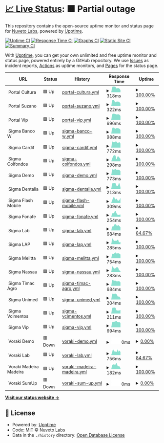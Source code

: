 # [📈 Live Status](https://status.nuvetoapps.com.br): <!--live status--> **🟧 Partial outage**

This repository contains the open-source uptime monitor and status page for [Nuveto Labs](https://status.nuvetoapps.com.br), powered by [Upptime](https://github.com/upptime/upptime).

[![Uptime CI](https://github.com/Nuveto-Labs/upptime/workflows/Uptime%20CI/badge.svg)](https://github.com/Nuveto-Labs/upptime/actions?query=workflow%3A%22Uptime+CI%22)
[![Response Time CI](https://github.com/Nuveto-Labs/upptime/workflows/Response%20Time%20CI/badge.svg)](https://github.com/Nuveto-Labs/upptime/actions?query=workflow%3A%22Response+Time+CI%22)
[![Graphs CI](https://github.com/Nuveto-Labs/upptime/workflows/Graphs%20CI/badge.svg)](https://github.com/Nuveto-Labs/upptime/actions?query=workflow%3A%22Graphs+CI%22)
[![Static Site CI](https://github.com/Nuveto-Labs/upptime/workflows/Static%20Site%20CI/badge.svg)](https://github.com/Nuveto-Labs/upptime/actions?query=workflow%3A%22Static+Site+CI%22)
[![Summary CI](https://github.com/Nuveto-Labs/upptime/workflows/Summary%20CI/badge.svg)](https://github.com/Nuveto-Labs/upptime/actions?query=workflow%3A%22Summary+CI%22)

With [Upptime](https://upptime.js.org), you can get your own unlimited and free uptime monitor and status page, powered entirely by a GitHub repository. We use [Issues](https://github.com/Nuveto-Labs/upptime/issues) as incident reports, [Actions](https://github.com/Nuveto-Labs/upptime/actions) as uptime monitors, and [Pages](https://status.nuvetoapps.com.br) for the status page.

<!--start: status pages-->
<!-- This summary is generated by Upptime (https://github.com/upptime/upptime) -->
<!-- Do not edit this manually, your changes will be overwritten -->
<!-- prettier-ignore -->
| URL | Status | History | Response Time | Uptime |
| --- | ------ | ------- | ------------- | ------ |
| <img alt="" src="https://icons.duckduckgo.com/ip3/null.ico" height="13"> Portal Cultura | 🟩 Up | [portal-cultura.yml](https://github.com/Nuveto-Labs/uptime/commits/HEAD/history/portal-cultura.yml) | <details><summary><img alt="Response time graph" src="./graphs/portal-cultura/response-time-week.png" height="20"> 318ms</summary><br><a href="https://status.nuvetoapps.com.br/history/portal-cultura"><img alt="Response time 243" src="https://img.shields.io/endpoint?url=https%3A%2F%2Fraw.githubusercontent.com%2FNuveto-Labs%2Fuptime%2FHEAD%2Fapi%2Fportal-cultura%2Fresponse-time.json"></a><br><a href="https://status.nuvetoapps.com.br/history/portal-cultura"><img alt="24-hour response time 157" src="https://img.shields.io/endpoint?url=https%3A%2F%2Fraw.githubusercontent.com%2FNuveto-Labs%2Fuptime%2FHEAD%2Fapi%2Fportal-cultura%2Fresponse-time-day.json"></a><br><a href="https://status.nuvetoapps.com.br/history/portal-cultura"><img alt="7-day response time 318" src="https://img.shields.io/endpoint?url=https%3A%2F%2Fraw.githubusercontent.com%2FNuveto-Labs%2Fuptime%2FHEAD%2Fapi%2Fportal-cultura%2Fresponse-time-week.json"></a><br><a href="https://status.nuvetoapps.com.br/history/portal-cultura"><img alt="30-day response time 273" src="https://img.shields.io/endpoint?url=https%3A%2F%2Fraw.githubusercontent.com%2FNuveto-Labs%2Fuptime%2FHEAD%2Fapi%2Fportal-cultura%2Fresponse-time-month.json"></a><br><a href="https://status.nuvetoapps.com.br/history/portal-cultura"><img alt="1-year response time 243" src="https://img.shields.io/endpoint?url=https%3A%2F%2Fraw.githubusercontent.com%2FNuveto-Labs%2Fuptime%2FHEAD%2Fapi%2Fportal-cultura%2Fresponse-time-year.json"></a></details> | <details><summary><a href="https://status.nuvetoapps.com.br/history/portal-cultura">100.00%</a></summary><a href="https://status.nuvetoapps.com.br/history/portal-cultura"><img alt="All-time uptime 100.00%" src="https://img.shields.io/endpoint?url=https%3A%2F%2Fraw.githubusercontent.com%2FNuveto-Labs%2Fuptime%2FHEAD%2Fapi%2Fportal-cultura%2Fuptime.json"></a><br><a href="https://status.nuvetoapps.com.br/history/portal-cultura"><img alt="24-hour uptime 100.00%" src="https://img.shields.io/endpoint?url=https%3A%2F%2Fraw.githubusercontent.com%2FNuveto-Labs%2Fuptime%2FHEAD%2Fapi%2Fportal-cultura%2Fuptime-day.json"></a><br><a href="https://status.nuvetoapps.com.br/history/portal-cultura"><img alt="7-day uptime 100.00%" src="https://img.shields.io/endpoint?url=https%3A%2F%2Fraw.githubusercontent.com%2FNuveto-Labs%2Fuptime%2FHEAD%2Fapi%2Fportal-cultura%2Fuptime-week.json"></a><br><a href="https://status.nuvetoapps.com.br/history/portal-cultura"><img alt="30-day uptime 100.00%" src="https://img.shields.io/endpoint?url=https%3A%2F%2Fraw.githubusercontent.com%2FNuveto-Labs%2Fuptime%2FHEAD%2Fapi%2Fportal-cultura%2Fuptime-month.json"></a><br><a href="https://status.nuvetoapps.com.br/history/portal-cultura"><img alt="1-year uptime 100.00%" src="https://img.shields.io/endpoint?url=https%3A%2F%2Fraw.githubusercontent.com%2FNuveto-Labs%2Fuptime%2FHEAD%2Fapi%2Fportal-cultura%2Fuptime-year.json"></a></details>
| <img alt="" src="https://icons.duckduckgo.com/ip3/null.ico" height="13"> Portal Suzano | 🟩 Up | [portal-suzano.yml](https://github.com/Nuveto-Labs/uptime/commits/HEAD/history/portal-suzano.yml) | <details><summary><img alt="Response time graph" src="./graphs/portal-suzano/response-time-week.png" height="20"> 322ms</summary><br><a href="https://status.nuvetoapps.com.br/history/portal-suzano"><img alt="Response time 263" src="https://img.shields.io/endpoint?url=https%3A%2F%2Fraw.githubusercontent.com%2FNuveto-Labs%2Fuptime%2FHEAD%2Fapi%2Fportal-suzano%2Fresponse-time.json"></a><br><a href="https://status.nuvetoapps.com.br/history/portal-suzano"><img alt="24-hour response time 174" src="https://img.shields.io/endpoint?url=https%3A%2F%2Fraw.githubusercontent.com%2FNuveto-Labs%2Fuptime%2FHEAD%2Fapi%2Fportal-suzano%2Fresponse-time-day.json"></a><br><a href="https://status.nuvetoapps.com.br/history/portal-suzano"><img alt="7-day response time 322" src="https://img.shields.io/endpoint?url=https%3A%2F%2Fraw.githubusercontent.com%2FNuveto-Labs%2Fuptime%2FHEAD%2Fapi%2Fportal-suzano%2Fresponse-time-week.json"></a><br><a href="https://status.nuvetoapps.com.br/history/portal-suzano"><img alt="30-day response time 277" src="https://img.shields.io/endpoint?url=https%3A%2F%2Fraw.githubusercontent.com%2FNuveto-Labs%2Fuptime%2FHEAD%2Fapi%2Fportal-suzano%2Fresponse-time-month.json"></a><br><a href="https://status.nuvetoapps.com.br/history/portal-suzano"><img alt="1-year response time 263" src="https://img.shields.io/endpoint?url=https%3A%2F%2Fraw.githubusercontent.com%2FNuveto-Labs%2Fuptime%2FHEAD%2Fapi%2Fportal-suzano%2Fresponse-time-year.json"></a></details> | <details><summary><a href="https://status.nuvetoapps.com.br/history/portal-suzano">100.00%</a></summary><a href="https://status.nuvetoapps.com.br/history/portal-suzano"><img alt="All-time uptime 100.00%" src="https://img.shields.io/endpoint?url=https%3A%2F%2Fraw.githubusercontent.com%2FNuveto-Labs%2Fuptime%2FHEAD%2Fapi%2Fportal-suzano%2Fuptime.json"></a><br><a href="https://status.nuvetoapps.com.br/history/portal-suzano"><img alt="24-hour uptime 100.00%" src="https://img.shields.io/endpoint?url=https%3A%2F%2Fraw.githubusercontent.com%2FNuveto-Labs%2Fuptime%2FHEAD%2Fapi%2Fportal-suzano%2Fuptime-day.json"></a><br><a href="https://status.nuvetoapps.com.br/history/portal-suzano"><img alt="7-day uptime 100.00%" src="https://img.shields.io/endpoint?url=https%3A%2F%2Fraw.githubusercontent.com%2FNuveto-Labs%2Fuptime%2FHEAD%2Fapi%2Fportal-suzano%2Fuptime-week.json"></a><br><a href="https://status.nuvetoapps.com.br/history/portal-suzano"><img alt="30-day uptime 100.00%" src="https://img.shields.io/endpoint?url=https%3A%2F%2Fraw.githubusercontent.com%2FNuveto-Labs%2Fuptime%2FHEAD%2Fapi%2Fportal-suzano%2Fuptime-month.json"></a><br><a href="https://status.nuvetoapps.com.br/history/portal-suzano"><img alt="1-year uptime 100.00%" src="https://img.shields.io/endpoint?url=https%3A%2F%2Fraw.githubusercontent.com%2FNuveto-Labs%2Fuptime%2FHEAD%2Fapi%2Fportal-suzano%2Fuptime-year.json"></a></details>
| <img alt="" src="https://icons.duckduckgo.com/ip3/null.ico" height="13"> Portal Vip | 🟩 Up | [portal-vip.yml](https://github.com/Nuveto-Labs/uptime/commits/HEAD/history/portal-vip.yml) | <details><summary><img alt="Response time graph" src="./graphs/portal-vip/response-time-week.png" height="20"> 696ms</summary><br><a href="https://status.nuvetoapps.com.br/history/portal-vip"><img alt="Response time 605" src="https://img.shields.io/endpoint?url=https%3A%2F%2Fraw.githubusercontent.com%2FNuveto-Labs%2Fuptime%2FHEAD%2Fapi%2Fportal-vip%2Fresponse-time.json"></a><br><a href="https://status.nuvetoapps.com.br/history/portal-vip"><img alt="24-hour response time 496" src="https://img.shields.io/endpoint?url=https%3A%2F%2Fraw.githubusercontent.com%2FNuveto-Labs%2Fuptime%2FHEAD%2Fapi%2Fportal-vip%2Fresponse-time-day.json"></a><br><a href="https://status.nuvetoapps.com.br/history/portal-vip"><img alt="7-day response time 696" src="https://img.shields.io/endpoint?url=https%3A%2F%2Fraw.githubusercontent.com%2FNuveto-Labs%2Fuptime%2FHEAD%2Fapi%2Fportal-vip%2Fresponse-time-week.json"></a><br><a href="https://status.nuvetoapps.com.br/history/portal-vip"><img alt="30-day response time 645" src="https://img.shields.io/endpoint?url=https%3A%2F%2Fraw.githubusercontent.com%2FNuveto-Labs%2Fuptime%2FHEAD%2Fapi%2Fportal-vip%2Fresponse-time-month.json"></a><br><a href="https://status.nuvetoapps.com.br/history/portal-vip"><img alt="1-year response time 605" src="https://img.shields.io/endpoint?url=https%3A%2F%2Fraw.githubusercontent.com%2FNuveto-Labs%2Fuptime%2FHEAD%2Fapi%2Fportal-vip%2Fresponse-time-year.json"></a></details> | <details><summary><a href="https://status.nuvetoapps.com.br/history/portal-vip">100.00%</a></summary><a href="https://status.nuvetoapps.com.br/history/portal-vip"><img alt="All-time uptime 100.00%" src="https://img.shields.io/endpoint?url=https%3A%2F%2Fraw.githubusercontent.com%2FNuveto-Labs%2Fuptime%2FHEAD%2Fapi%2Fportal-vip%2Fuptime.json"></a><br><a href="https://status.nuvetoapps.com.br/history/portal-vip"><img alt="24-hour uptime 100.00%" src="https://img.shields.io/endpoint?url=https%3A%2F%2Fraw.githubusercontent.com%2FNuveto-Labs%2Fuptime%2FHEAD%2Fapi%2Fportal-vip%2Fuptime-day.json"></a><br><a href="https://status.nuvetoapps.com.br/history/portal-vip"><img alt="7-day uptime 100.00%" src="https://img.shields.io/endpoint?url=https%3A%2F%2Fraw.githubusercontent.com%2FNuveto-Labs%2Fuptime%2FHEAD%2Fapi%2Fportal-vip%2Fuptime-week.json"></a><br><a href="https://status.nuvetoapps.com.br/history/portal-vip"><img alt="30-day uptime 100.00%" src="https://img.shields.io/endpoint?url=https%3A%2F%2Fraw.githubusercontent.com%2FNuveto-Labs%2Fuptime%2FHEAD%2Fapi%2Fportal-vip%2Fuptime-month.json"></a><br><a href="https://status.nuvetoapps.com.br/history/portal-vip"><img alt="1-year uptime 100.00%" src="https://img.shields.io/endpoint?url=https%3A%2F%2Fraw.githubusercontent.com%2FNuveto-Labs%2Fuptime%2FHEAD%2Fapi%2Fportal-vip%2Fuptime-year.json"></a></details>
| <img alt="" src="https://icons.duckduckgo.com/ip3/null.ico" height="13"> Sigma Banco W | 🟩 Up | [sigma-banco-w.yml](https://github.com/Nuveto-Labs/uptime/commits/HEAD/history/sigma-banco-w.yml) | <details><summary><img alt="Response time graph" src="./graphs/sigma-banco-w/response-time-week.png" height="20"> 988ms</summary><br><a href="https://status.nuvetoapps.com.br/history/sigma-banco-w"><img alt="Response time 827" src="https://img.shields.io/endpoint?url=https%3A%2F%2Fraw.githubusercontent.com%2FNuveto-Labs%2Fuptime%2FHEAD%2Fapi%2Fsigma-banco-w%2Fresponse-time.json"></a><br><a href="https://status.nuvetoapps.com.br/history/sigma-banco-w"><img alt="24-hour response time 709" src="https://img.shields.io/endpoint?url=https%3A%2F%2Fraw.githubusercontent.com%2FNuveto-Labs%2Fuptime%2FHEAD%2Fapi%2Fsigma-banco-w%2Fresponse-time-day.json"></a><br><a href="https://status.nuvetoapps.com.br/history/sigma-banco-w"><img alt="7-day response time 988" src="https://img.shields.io/endpoint?url=https%3A%2F%2Fraw.githubusercontent.com%2FNuveto-Labs%2Fuptime%2FHEAD%2Fapi%2Fsigma-banco-w%2Fresponse-time-week.json"></a><br><a href="https://status.nuvetoapps.com.br/history/sigma-banco-w"><img alt="30-day response time 891" src="https://img.shields.io/endpoint?url=https%3A%2F%2Fraw.githubusercontent.com%2FNuveto-Labs%2Fuptime%2FHEAD%2Fapi%2Fsigma-banco-w%2Fresponse-time-month.json"></a><br><a href="https://status.nuvetoapps.com.br/history/sigma-banco-w"><img alt="1-year response time 827" src="https://img.shields.io/endpoint?url=https%3A%2F%2Fraw.githubusercontent.com%2FNuveto-Labs%2Fuptime%2FHEAD%2Fapi%2Fsigma-banco-w%2Fresponse-time-year.json"></a></details> | <details><summary><a href="https://status.nuvetoapps.com.br/history/sigma-banco-w">100.00%</a></summary><a href="https://status.nuvetoapps.com.br/history/sigma-banco-w"><img alt="All-time uptime 100.00%" src="https://img.shields.io/endpoint?url=https%3A%2F%2Fraw.githubusercontent.com%2FNuveto-Labs%2Fuptime%2FHEAD%2Fapi%2Fsigma-banco-w%2Fuptime.json"></a><br><a href="https://status.nuvetoapps.com.br/history/sigma-banco-w"><img alt="24-hour uptime 100.00%" src="https://img.shields.io/endpoint?url=https%3A%2F%2Fraw.githubusercontent.com%2FNuveto-Labs%2Fuptime%2FHEAD%2Fapi%2Fsigma-banco-w%2Fuptime-day.json"></a><br><a href="https://status.nuvetoapps.com.br/history/sigma-banco-w"><img alt="7-day uptime 100.00%" src="https://img.shields.io/endpoint?url=https%3A%2F%2Fraw.githubusercontent.com%2FNuveto-Labs%2Fuptime%2FHEAD%2Fapi%2Fsigma-banco-w%2Fuptime-week.json"></a><br><a href="https://status.nuvetoapps.com.br/history/sigma-banco-w"><img alt="30-day uptime 100.00%" src="https://img.shields.io/endpoint?url=https%3A%2F%2Fraw.githubusercontent.com%2FNuveto-Labs%2Fuptime%2FHEAD%2Fapi%2Fsigma-banco-w%2Fuptime-month.json"></a><br><a href="https://status.nuvetoapps.com.br/history/sigma-banco-w"><img alt="1-year uptime 100.00%" src="https://img.shields.io/endpoint?url=https%3A%2F%2Fraw.githubusercontent.com%2FNuveto-Labs%2Fuptime%2FHEAD%2Fapi%2Fsigma-banco-w%2Fuptime-year.json"></a></details>
| <img alt="" src="https://icons.duckduckgo.com/ip3/null.ico" height="13"> Sigma Cardif | 🟩 Up | [sigma-cardif.yml](https://github.com/Nuveto-Labs/uptime/commits/HEAD/history/sigma-cardif.yml) | <details><summary><img alt="Response time graph" src="./graphs/sigma-cardif/response-time-week.png" height="20"> 772ms</summary><br><a href="https://status.nuvetoapps.com.br/history/sigma-cardif"><img alt="Response time 678" src="https://img.shields.io/endpoint?url=https%3A%2F%2Fraw.githubusercontent.com%2FNuveto-Labs%2Fuptime%2FHEAD%2Fapi%2Fsigma-cardif%2Fresponse-time.json"></a><br><a href="https://status.nuvetoapps.com.br/history/sigma-cardif"><img alt="24-hour response time 581" src="https://img.shields.io/endpoint?url=https%3A%2F%2Fraw.githubusercontent.com%2FNuveto-Labs%2Fuptime%2FHEAD%2Fapi%2Fsigma-cardif%2Fresponse-time-day.json"></a><br><a href="https://status.nuvetoapps.com.br/history/sigma-cardif"><img alt="7-day response time 772" src="https://img.shields.io/endpoint?url=https%3A%2F%2Fraw.githubusercontent.com%2FNuveto-Labs%2Fuptime%2FHEAD%2Fapi%2Fsigma-cardif%2Fresponse-time-week.json"></a><br><a href="https://status.nuvetoapps.com.br/history/sigma-cardif"><img alt="30-day response time 717" src="https://img.shields.io/endpoint?url=https%3A%2F%2Fraw.githubusercontent.com%2FNuveto-Labs%2Fuptime%2FHEAD%2Fapi%2Fsigma-cardif%2Fresponse-time-month.json"></a><br><a href="https://status.nuvetoapps.com.br/history/sigma-cardif"><img alt="1-year response time 678" src="https://img.shields.io/endpoint?url=https%3A%2F%2Fraw.githubusercontent.com%2FNuveto-Labs%2Fuptime%2FHEAD%2Fapi%2Fsigma-cardif%2Fresponse-time-year.json"></a></details> | <details><summary><a href="https://status.nuvetoapps.com.br/history/sigma-cardif">100.00%</a></summary><a href="https://status.nuvetoapps.com.br/history/sigma-cardif"><img alt="All-time uptime 100.00%" src="https://img.shields.io/endpoint?url=https%3A%2F%2Fraw.githubusercontent.com%2FNuveto-Labs%2Fuptime%2FHEAD%2Fapi%2Fsigma-cardif%2Fuptime.json"></a><br><a href="https://status.nuvetoapps.com.br/history/sigma-cardif"><img alt="24-hour uptime 100.00%" src="https://img.shields.io/endpoint?url=https%3A%2F%2Fraw.githubusercontent.com%2FNuveto-Labs%2Fuptime%2FHEAD%2Fapi%2Fsigma-cardif%2Fuptime-day.json"></a><br><a href="https://status.nuvetoapps.com.br/history/sigma-cardif"><img alt="7-day uptime 100.00%" src="https://img.shields.io/endpoint?url=https%3A%2F%2Fraw.githubusercontent.com%2FNuveto-Labs%2Fuptime%2FHEAD%2Fapi%2Fsigma-cardif%2Fuptime-week.json"></a><br><a href="https://status.nuvetoapps.com.br/history/sigma-cardif"><img alt="30-day uptime 100.00%" src="https://img.shields.io/endpoint?url=https%3A%2F%2Fraw.githubusercontent.com%2FNuveto-Labs%2Fuptime%2FHEAD%2Fapi%2Fsigma-cardif%2Fuptime-month.json"></a><br><a href="https://status.nuvetoapps.com.br/history/sigma-cardif"><img alt="1-year uptime 100.00%" src="https://img.shields.io/endpoint?url=https%3A%2F%2Fraw.githubusercontent.com%2FNuveto-Labs%2Fuptime%2FHEAD%2Fapi%2Fsigma-cardif%2Fuptime-year.json"></a></details>
| <img alt="" src="https://icons.duckduckgo.com/ip3/null.ico" height="13"> Sigma Colfondos | 🟩 Up | [sigma-colfondos.yml](https://github.com/Nuveto-Labs/uptime/commits/HEAD/history/sigma-colfondos.yml) | <details><summary><img alt="Response time graph" src="./graphs/sigma-colfondos/response-time-week.png" height="20"> 298ms</summary><br><a href="https://status.nuvetoapps.com.br/history/sigma-colfondos"><img alt="Response time 234" src="https://img.shields.io/endpoint?url=https%3A%2F%2Fraw.githubusercontent.com%2FNuveto-Labs%2Fuptime%2FHEAD%2Fapi%2Fsigma-colfondos%2Fresponse-time.json"></a><br><a href="https://status.nuvetoapps.com.br/history/sigma-colfondos"><img alt="24-hour response time 166" src="https://img.shields.io/endpoint?url=https%3A%2F%2Fraw.githubusercontent.com%2FNuveto-Labs%2Fuptime%2FHEAD%2Fapi%2Fsigma-colfondos%2Fresponse-time-day.json"></a><br><a href="https://status.nuvetoapps.com.br/history/sigma-colfondos"><img alt="7-day response time 298" src="https://img.shields.io/endpoint?url=https%3A%2F%2Fraw.githubusercontent.com%2FNuveto-Labs%2Fuptime%2FHEAD%2Fapi%2Fsigma-colfondos%2Fresponse-time-week.json"></a><br><a href="https://status.nuvetoapps.com.br/history/sigma-colfondos"><img alt="30-day response time 245" src="https://img.shields.io/endpoint?url=https%3A%2F%2Fraw.githubusercontent.com%2FNuveto-Labs%2Fuptime%2FHEAD%2Fapi%2Fsigma-colfondos%2Fresponse-time-month.json"></a><br><a href="https://status.nuvetoapps.com.br/history/sigma-colfondos"><img alt="1-year response time 234" src="https://img.shields.io/endpoint?url=https%3A%2F%2Fraw.githubusercontent.com%2FNuveto-Labs%2Fuptime%2FHEAD%2Fapi%2Fsigma-colfondos%2Fresponse-time-year.json"></a></details> | <details><summary><a href="https://status.nuvetoapps.com.br/history/sigma-colfondos">100.00%</a></summary><a href="https://status.nuvetoapps.com.br/history/sigma-colfondos"><img alt="All-time uptime 100.00%" src="https://img.shields.io/endpoint?url=https%3A%2F%2Fraw.githubusercontent.com%2FNuveto-Labs%2Fuptime%2FHEAD%2Fapi%2Fsigma-colfondos%2Fuptime.json"></a><br><a href="https://status.nuvetoapps.com.br/history/sigma-colfondos"><img alt="24-hour uptime 100.00%" src="https://img.shields.io/endpoint?url=https%3A%2F%2Fraw.githubusercontent.com%2FNuveto-Labs%2Fuptime%2FHEAD%2Fapi%2Fsigma-colfondos%2Fuptime-day.json"></a><br><a href="https://status.nuvetoapps.com.br/history/sigma-colfondos"><img alt="7-day uptime 100.00%" src="https://img.shields.io/endpoint?url=https%3A%2F%2Fraw.githubusercontent.com%2FNuveto-Labs%2Fuptime%2FHEAD%2Fapi%2Fsigma-colfondos%2Fuptime-week.json"></a><br><a href="https://status.nuvetoapps.com.br/history/sigma-colfondos"><img alt="30-day uptime 100.00%" src="https://img.shields.io/endpoint?url=https%3A%2F%2Fraw.githubusercontent.com%2FNuveto-Labs%2Fuptime%2FHEAD%2Fapi%2Fsigma-colfondos%2Fuptime-month.json"></a><br><a href="https://status.nuvetoapps.com.br/history/sigma-colfondos"><img alt="1-year uptime 100.00%" src="https://img.shields.io/endpoint?url=https%3A%2F%2Fraw.githubusercontent.com%2FNuveto-Labs%2Fuptime%2FHEAD%2Fapi%2Fsigma-colfondos%2Fuptime-year.json"></a></details>
| <img alt="" src="https://icons.duckduckgo.com/ip3/null.ico" height="13"> Sigma Demo | 🟩 Up | [sigma-demo.yml](https://github.com/Nuveto-Labs/uptime/commits/HEAD/history/sigma-demo.yml) | <details><summary><img alt="Response time graph" src="./graphs/sigma-demo/response-time-week.png" height="20"> 773ms</summary><br><a href="https://status.nuvetoapps.com.br/history/sigma-demo"><img alt="Response time 672" src="https://img.shields.io/endpoint?url=https%3A%2F%2Fraw.githubusercontent.com%2FNuveto-Labs%2Fuptime%2FHEAD%2Fapi%2Fsigma-demo%2Fresponse-time.json"></a><br><a href="https://status.nuvetoapps.com.br/history/sigma-demo"><img alt="24-hour response time 574" src="https://img.shields.io/endpoint?url=https%3A%2F%2Fraw.githubusercontent.com%2FNuveto-Labs%2Fuptime%2FHEAD%2Fapi%2Fsigma-demo%2Fresponse-time-day.json"></a><br><a href="https://status.nuvetoapps.com.br/history/sigma-demo"><img alt="7-day response time 773" src="https://img.shields.io/endpoint?url=https%3A%2F%2Fraw.githubusercontent.com%2FNuveto-Labs%2Fuptime%2FHEAD%2Fapi%2Fsigma-demo%2Fresponse-time-week.json"></a><br><a href="https://status.nuvetoapps.com.br/history/sigma-demo"><img alt="30-day response time 696" src="https://img.shields.io/endpoint?url=https%3A%2F%2Fraw.githubusercontent.com%2FNuveto-Labs%2Fuptime%2FHEAD%2Fapi%2Fsigma-demo%2Fresponse-time-month.json"></a><br><a href="https://status.nuvetoapps.com.br/history/sigma-demo"><img alt="1-year response time 672" src="https://img.shields.io/endpoint?url=https%3A%2F%2Fraw.githubusercontent.com%2FNuveto-Labs%2Fuptime%2FHEAD%2Fapi%2Fsigma-demo%2Fresponse-time-year.json"></a></details> | <details><summary><a href="https://status.nuvetoapps.com.br/history/sigma-demo">100.00%</a></summary><a href="https://status.nuvetoapps.com.br/history/sigma-demo"><img alt="All-time uptime 99.98%" src="https://img.shields.io/endpoint?url=https%3A%2F%2Fraw.githubusercontent.com%2FNuveto-Labs%2Fuptime%2FHEAD%2Fapi%2Fsigma-demo%2Fuptime.json"></a><br><a href="https://status.nuvetoapps.com.br/history/sigma-demo"><img alt="24-hour uptime 100.00%" src="https://img.shields.io/endpoint?url=https%3A%2F%2Fraw.githubusercontent.com%2FNuveto-Labs%2Fuptime%2FHEAD%2Fapi%2Fsigma-demo%2Fuptime-day.json"></a><br><a href="https://status.nuvetoapps.com.br/history/sigma-demo"><img alt="7-day uptime 100.00%" src="https://img.shields.io/endpoint?url=https%3A%2F%2Fraw.githubusercontent.com%2FNuveto-Labs%2Fuptime%2FHEAD%2Fapi%2Fsigma-demo%2Fuptime-week.json"></a><br><a href="https://status.nuvetoapps.com.br/history/sigma-demo"><img alt="30-day uptime 100.00%" src="https://img.shields.io/endpoint?url=https%3A%2F%2Fraw.githubusercontent.com%2FNuveto-Labs%2Fuptime%2FHEAD%2Fapi%2Fsigma-demo%2Fuptime-month.json"></a><br><a href="https://status.nuvetoapps.com.br/history/sigma-demo"><img alt="1-year uptime 99.98%" src="https://img.shields.io/endpoint?url=https%3A%2F%2Fraw.githubusercontent.com%2FNuveto-Labs%2Fuptime%2FHEAD%2Fapi%2Fsigma-demo%2Fuptime-year.json"></a></details>
| <img alt="" src="https://icons.duckduckgo.com/ip3/null.ico" height="13"> Sigma Dentalia | 🟩 Up | [sigma-dentalia.yml](https://github.com/Nuveto-Labs/uptime/commits/HEAD/history/sigma-dentalia.yml) | <details><summary><img alt="Response time graph" src="./graphs/sigma-dentalia/response-time-week.png" height="20"> 213ms</summary><br><a href="https://status.nuvetoapps.com.br/history/sigma-dentalia"><img alt="Response time 215" src="https://img.shields.io/endpoint?url=https%3A%2F%2Fraw.githubusercontent.com%2FNuveto-Labs%2Fuptime%2FHEAD%2Fapi%2Fsigma-dentalia%2Fresponse-time.json"></a><br><a href="https://status.nuvetoapps.com.br/history/sigma-dentalia"><img alt="24-hour response time 73" src="https://img.shields.io/endpoint?url=https%3A%2F%2Fraw.githubusercontent.com%2FNuveto-Labs%2Fuptime%2FHEAD%2Fapi%2Fsigma-dentalia%2Fresponse-time-day.json"></a><br><a href="https://status.nuvetoapps.com.br/history/sigma-dentalia"><img alt="7-day response time 213" src="https://img.shields.io/endpoint?url=https%3A%2F%2Fraw.githubusercontent.com%2FNuveto-Labs%2Fuptime%2FHEAD%2Fapi%2Fsigma-dentalia%2Fresponse-time-week.json"></a><br><a href="https://status.nuvetoapps.com.br/history/sigma-dentalia"><img alt="30-day response time 231" src="https://img.shields.io/endpoint?url=https%3A%2F%2Fraw.githubusercontent.com%2FNuveto-Labs%2Fuptime%2FHEAD%2Fapi%2Fsigma-dentalia%2Fresponse-time-month.json"></a><br><a href="https://status.nuvetoapps.com.br/history/sigma-dentalia"><img alt="1-year response time 215" src="https://img.shields.io/endpoint?url=https%3A%2F%2Fraw.githubusercontent.com%2FNuveto-Labs%2Fuptime%2FHEAD%2Fapi%2Fsigma-dentalia%2Fresponse-time-year.json"></a></details> | <details><summary><a href="https://status.nuvetoapps.com.br/history/sigma-dentalia">100.00%</a></summary><a href="https://status.nuvetoapps.com.br/history/sigma-dentalia"><img alt="All-time uptime 100.00%" src="https://img.shields.io/endpoint?url=https%3A%2F%2Fraw.githubusercontent.com%2FNuveto-Labs%2Fuptime%2FHEAD%2Fapi%2Fsigma-dentalia%2Fuptime.json"></a><br><a href="https://status.nuvetoapps.com.br/history/sigma-dentalia"><img alt="24-hour uptime 100.00%" src="https://img.shields.io/endpoint?url=https%3A%2F%2Fraw.githubusercontent.com%2FNuveto-Labs%2Fuptime%2FHEAD%2Fapi%2Fsigma-dentalia%2Fuptime-day.json"></a><br><a href="https://status.nuvetoapps.com.br/history/sigma-dentalia"><img alt="7-day uptime 100.00%" src="https://img.shields.io/endpoint?url=https%3A%2F%2Fraw.githubusercontent.com%2FNuveto-Labs%2Fuptime%2FHEAD%2Fapi%2Fsigma-dentalia%2Fuptime-week.json"></a><br><a href="https://status.nuvetoapps.com.br/history/sigma-dentalia"><img alt="30-day uptime 100.00%" src="https://img.shields.io/endpoint?url=https%3A%2F%2Fraw.githubusercontent.com%2FNuveto-Labs%2Fuptime%2FHEAD%2Fapi%2Fsigma-dentalia%2Fuptime-month.json"></a><br><a href="https://status.nuvetoapps.com.br/history/sigma-dentalia"><img alt="1-year uptime 100.00%" src="https://img.shields.io/endpoint?url=https%3A%2F%2Fraw.githubusercontent.com%2FNuveto-Labs%2Fuptime%2FHEAD%2Fapi%2Fsigma-dentalia%2Fuptime-year.json"></a></details>
| <img alt="" src="https://icons.duckduckgo.com/ip3/null.ico" height="13"> Sigma Flash Mobile | 🟩 Up | [sigma-flash-mobile.yml](https://github.com/Nuveto-Labs/uptime/commits/HEAD/history/sigma-flash-mobile.yml) | <details><summary><img alt="Response time graph" src="./graphs/sigma-flash-mobile/response-time-week.png" height="20"> 309ms</summary><br><a href="https://status.nuvetoapps.com.br/history/sigma-flash-mobile"><img alt="Response time 214" src="https://img.shields.io/endpoint?url=https%3A%2F%2Fraw.githubusercontent.com%2FNuveto-Labs%2Fuptime%2FHEAD%2Fapi%2Fsigma-flash-mobile%2Fresponse-time.json"></a><br><a href="https://status.nuvetoapps.com.br/history/sigma-flash-mobile"><img alt="24-hour response time 397" src="https://img.shields.io/endpoint?url=https%3A%2F%2Fraw.githubusercontent.com%2FNuveto-Labs%2Fuptime%2FHEAD%2Fapi%2Fsigma-flash-mobile%2Fresponse-time-day.json"></a><br><a href="https://status.nuvetoapps.com.br/history/sigma-flash-mobile"><img alt="7-day response time 309" src="https://img.shields.io/endpoint?url=https%3A%2F%2Fraw.githubusercontent.com%2FNuveto-Labs%2Fuptime%2FHEAD%2Fapi%2Fsigma-flash-mobile%2Fresponse-time-week.json"></a><br><a href="https://status.nuvetoapps.com.br/history/sigma-flash-mobile"><img alt="30-day response time 261" src="https://img.shields.io/endpoint?url=https%3A%2F%2Fraw.githubusercontent.com%2FNuveto-Labs%2Fuptime%2FHEAD%2Fapi%2Fsigma-flash-mobile%2Fresponse-time-month.json"></a><br><a href="https://status.nuvetoapps.com.br/history/sigma-flash-mobile"><img alt="1-year response time 214" src="https://img.shields.io/endpoint?url=https%3A%2F%2Fraw.githubusercontent.com%2FNuveto-Labs%2Fuptime%2FHEAD%2Fapi%2Fsigma-flash-mobile%2Fresponse-time-year.json"></a></details> | <details><summary><a href="https://status.nuvetoapps.com.br/history/sigma-flash-mobile">100.00%</a></summary><a href="https://status.nuvetoapps.com.br/history/sigma-flash-mobile"><img alt="All-time uptime 100.00%" src="https://img.shields.io/endpoint?url=https%3A%2F%2Fraw.githubusercontent.com%2FNuveto-Labs%2Fuptime%2FHEAD%2Fapi%2Fsigma-flash-mobile%2Fuptime.json"></a><br><a href="https://status.nuvetoapps.com.br/history/sigma-flash-mobile"><img alt="24-hour uptime 100.00%" src="https://img.shields.io/endpoint?url=https%3A%2F%2Fraw.githubusercontent.com%2FNuveto-Labs%2Fuptime%2FHEAD%2Fapi%2Fsigma-flash-mobile%2Fuptime-day.json"></a><br><a href="https://status.nuvetoapps.com.br/history/sigma-flash-mobile"><img alt="7-day uptime 100.00%" src="https://img.shields.io/endpoint?url=https%3A%2F%2Fraw.githubusercontent.com%2FNuveto-Labs%2Fuptime%2FHEAD%2Fapi%2Fsigma-flash-mobile%2Fuptime-week.json"></a><br><a href="https://status.nuvetoapps.com.br/history/sigma-flash-mobile"><img alt="30-day uptime 100.00%" src="https://img.shields.io/endpoint?url=https%3A%2F%2Fraw.githubusercontent.com%2FNuveto-Labs%2Fuptime%2FHEAD%2Fapi%2Fsigma-flash-mobile%2Fuptime-month.json"></a><br><a href="https://status.nuvetoapps.com.br/history/sigma-flash-mobile"><img alt="1-year uptime 100.00%" src="https://img.shields.io/endpoint?url=https%3A%2F%2Fraw.githubusercontent.com%2FNuveto-Labs%2Fuptime%2FHEAD%2Fapi%2Fsigma-flash-mobile%2Fuptime-year.json"></a></details>
| <img alt="" src="https://icons.duckduckgo.com/ip3/null.ico" height="13"> Sigma Fonafe | 🟩 Up | [sigma-fonafe.yml](https://github.com/Nuveto-Labs/uptime/commits/HEAD/history/sigma-fonafe.yml) | <details><summary><img alt="Response time graph" src="./graphs/sigma-fonafe/response-time-week.png" height="20"> 254ms</summary><br><a href="https://status.nuvetoapps.com.br/history/sigma-fonafe"><img alt="Response time 195" src="https://img.shields.io/endpoint?url=https%3A%2F%2Fraw.githubusercontent.com%2FNuveto-Labs%2Fuptime%2FHEAD%2Fapi%2Fsigma-fonafe%2Fresponse-time.json"></a><br><a href="https://status.nuvetoapps.com.br/history/sigma-fonafe"><img alt="24-hour response time 177" src="https://img.shields.io/endpoint?url=https%3A%2F%2Fraw.githubusercontent.com%2FNuveto-Labs%2Fuptime%2FHEAD%2Fapi%2Fsigma-fonafe%2Fresponse-time-day.json"></a><br><a href="https://status.nuvetoapps.com.br/history/sigma-fonafe"><img alt="7-day response time 254" src="https://img.shields.io/endpoint?url=https%3A%2F%2Fraw.githubusercontent.com%2FNuveto-Labs%2Fuptime%2FHEAD%2Fapi%2Fsigma-fonafe%2Fresponse-time-week.json"></a><br><a href="https://status.nuvetoapps.com.br/history/sigma-fonafe"><img alt="30-day response time 217" src="https://img.shields.io/endpoint?url=https%3A%2F%2Fraw.githubusercontent.com%2FNuveto-Labs%2Fuptime%2FHEAD%2Fapi%2Fsigma-fonafe%2Fresponse-time-month.json"></a><br><a href="https://status.nuvetoapps.com.br/history/sigma-fonafe"><img alt="1-year response time 195" src="https://img.shields.io/endpoint?url=https%3A%2F%2Fraw.githubusercontent.com%2FNuveto-Labs%2Fuptime%2FHEAD%2Fapi%2Fsigma-fonafe%2Fresponse-time-year.json"></a></details> | <details><summary><a href="https://status.nuvetoapps.com.br/history/sigma-fonafe">100.00%</a></summary><a href="https://status.nuvetoapps.com.br/history/sigma-fonafe"><img alt="All-time uptime 100.00%" src="https://img.shields.io/endpoint?url=https%3A%2F%2Fraw.githubusercontent.com%2FNuveto-Labs%2Fuptime%2FHEAD%2Fapi%2Fsigma-fonafe%2Fuptime.json"></a><br><a href="https://status.nuvetoapps.com.br/history/sigma-fonafe"><img alt="24-hour uptime 100.00%" src="https://img.shields.io/endpoint?url=https%3A%2F%2Fraw.githubusercontent.com%2FNuveto-Labs%2Fuptime%2FHEAD%2Fapi%2Fsigma-fonafe%2Fuptime-day.json"></a><br><a href="https://status.nuvetoapps.com.br/history/sigma-fonafe"><img alt="7-day uptime 100.00%" src="https://img.shields.io/endpoint?url=https%3A%2F%2Fraw.githubusercontent.com%2FNuveto-Labs%2Fuptime%2FHEAD%2Fapi%2Fsigma-fonafe%2Fuptime-week.json"></a><br><a href="https://status.nuvetoapps.com.br/history/sigma-fonafe"><img alt="30-day uptime 100.00%" src="https://img.shields.io/endpoint?url=https%3A%2F%2Fraw.githubusercontent.com%2FNuveto-Labs%2Fuptime%2FHEAD%2Fapi%2Fsigma-fonafe%2Fuptime-month.json"></a><br><a href="https://status.nuvetoapps.com.br/history/sigma-fonafe"><img alt="1-year uptime 100.00%" src="https://img.shields.io/endpoint?url=https%3A%2F%2Fraw.githubusercontent.com%2FNuveto-Labs%2Fuptime%2FHEAD%2Fapi%2Fsigma-fonafe%2Fuptime-year.json"></a></details>
| <img alt="" src="https://icons.duckduckgo.com/ip3/null.ico" height="13"> Sigma Lab | 🟩 Up | [sigma-lab.yml](https://github.com/Nuveto-Labs/uptime/commits/HEAD/history/sigma-lab.yml) | <details><summary><img alt="Response time graph" src="./graphs/sigma-lab/response-time-week.png" height="20"> 684ms</summary><br><a href="https://status.nuvetoapps.com.br/history/sigma-lab"><img alt="Response time 646" src="https://img.shields.io/endpoint?url=https%3A%2F%2Fraw.githubusercontent.com%2FNuveto-Labs%2Fuptime%2FHEAD%2Fapi%2Fsigma-lab%2Fresponse-time.json"></a><br><a href="https://status.nuvetoapps.com.br/history/sigma-lab"><img alt="24-hour response time 485" src="https://img.shields.io/endpoint?url=https%3A%2F%2Fraw.githubusercontent.com%2FNuveto-Labs%2Fuptime%2FHEAD%2Fapi%2Fsigma-lab%2Fresponse-time-day.json"></a><br><a href="https://status.nuvetoapps.com.br/history/sigma-lab"><img alt="7-day response time 684" src="https://img.shields.io/endpoint?url=https%3A%2F%2Fraw.githubusercontent.com%2FNuveto-Labs%2Fuptime%2FHEAD%2Fapi%2Fsigma-lab%2Fresponse-time-week.json"></a><br><a href="https://status.nuvetoapps.com.br/history/sigma-lab"><img alt="30-day response time 667" src="https://img.shields.io/endpoint?url=https%3A%2F%2Fraw.githubusercontent.com%2FNuveto-Labs%2Fuptime%2FHEAD%2Fapi%2Fsigma-lab%2Fresponse-time-month.json"></a><br><a href="https://status.nuvetoapps.com.br/history/sigma-lab"><img alt="1-year response time 646" src="https://img.shields.io/endpoint?url=https%3A%2F%2Fraw.githubusercontent.com%2FNuveto-Labs%2Fuptime%2FHEAD%2Fapi%2Fsigma-lab%2Fresponse-time-year.json"></a></details> | <details><summary><a href="https://status.nuvetoapps.com.br/history/sigma-lab">84.67%</a></summary><a href="https://status.nuvetoapps.com.br/history/sigma-lab"><img alt="All-time uptime 97.97%" src="https://img.shields.io/endpoint?url=https%3A%2F%2Fraw.githubusercontent.com%2FNuveto-Labs%2Fuptime%2FHEAD%2Fapi%2Fsigma-lab%2Fuptime.json"></a><br><a href="https://status.nuvetoapps.com.br/history/sigma-lab"><img alt="24-hour uptime 100.00%" src="https://img.shields.io/endpoint?url=https%3A%2F%2Fraw.githubusercontent.com%2FNuveto-Labs%2Fuptime%2FHEAD%2Fapi%2Fsigma-lab%2Fuptime-day.json"></a><br><a href="https://status.nuvetoapps.com.br/history/sigma-lab"><img alt="7-day uptime 84.67%" src="https://img.shields.io/endpoint?url=https%3A%2F%2Fraw.githubusercontent.com%2FNuveto-Labs%2Fuptime%2FHEAD%2Fapi%2Fsigma-lab%2Fuptime-week.json"></a><br><a href="https://status.nuvetoapps.com.br/history/sigma-lab"><img alt="30-day uptime 96.40%" src="https://img.shields.io/endpoint?url=https%3A%2F%2Fraw.githubusercontent.com%2FNuveto-Labs%2Fuptime%2FHEAD%2Fapi%2Fsigma-lab%2Fuptime-month.json"></a><br><a href="https://status.nuvetoapps.com.br/history/sigma-lab"><img alt="1-year uptime 97.97%" src="https://img.shields.io/endpoint?url=https%3A%2F%2Fraw.githubusercontent.com%2FNuveto-Labs%2Fuptime%2FHEAD%2Fapi%2Fsigma-lab%2Fuptime-year.json"></a></details>
| <img alt="" src="https://icons.duckduckgo.com/ip3/null.ico" height="13"> Sigma LAP | 🟩 Up | [sigma-lap.yml](https://github.com/Nuveto-Labs/uptime/commits/HEAD/history/sigma-lap.yml) | <details><summary><img alt="Response time graph" src="./graphs/sigma-lap/response-time-week.png" height="20"> 285ms</summary><br><a href="https://status.nuvetoapps.com.br/history/sigma-lap"><img alt="Response time 213" src="https://img.shields.io/endpoint?url=https%3A%2F%2Fraw.githubusercontent.com%2FNuveto-Labs%2Fuptime%2FHEAD%2Fapi%2Fsigma-lap%2Fresponse-time.json"></a><br><a href="https://status.nuvetoapps.com.br/history/sigma-lap"><img alt="24-hour response time 181" src="https://img.shields.io/endpoint?url=https%3A%2F%2Fraw.githubusercontent.com%2FNuveto-Labs%2Fuptime%2FHEAD%2Fapi%2Fsigma-lap%2Fresponse-time-day.json"></a><br><a href="https://status.nuvetoapps.com.br/history/sigma-lap"><img alt="7-day response time 285" src="https://img.shields.io/endpoint?url=https%3A%2F%2Fraw.githubusercontent.com%2FNuveto-Labs%2Fuptime%2FHEAD%2Fapi%2Fsigma-lap%2Fresponse-time-week.json"></a><br><a href="https://status.nuvetoapps.com.br/history/sigma-lap"><img alt="30-day response time 235" src="https://img.shields.io/endpoint?url=https%3A%2F%2Fraw.githubusercontent.com%2FNuveto-Labs%2Fuptime%2FHEAD%2Fapi%2Fsigma-lap%2Fresponse-time-month.json"></a><br><a href="https://status.nuvetoapps.com.br/history/sigma-lap"><img alt="1-year response time 213" src="https://img.shields.io/endpoint?url=https%3A%2F%2Fraw.githubusercontent.com%2FNuveto-Labs%2Fuptime%2FHEAD%2Fapi%2Fsigma-lap%2Fresponse-time-year.json"></a></details> | <details><summary><a href="https://status.nuvetoapps.com.br/history/sigma-lap">100.00%</a></summary><a href="https://status.nuvetoapps.com.br/history/sigma-lap"><img alt="All-time uptime 100.00%" src="https://img.shields.io/endpoint?url=https%3A%2F%2Fraw.githubusercontent.com%2FNuveto-Labs%2Fuptime%2FHEAD%2Fapi%2Fsigma-lap%2Fuptime.json"></a><br><a href="https://status.nuvetoapps.com.br/history/sigma-lap"><img alt="24-hour uptime 100.00%" src="https://img.shields.io/endpoint?url=https%3A%2F%2Fraw.githubusercontent.com%2FNuveto-Labs%2Fuptime%2FHEAD%2Fapi%2Fsigma-lap%2Fuptime-day.json"></a><br><a href="https://status.nuvetoapps.com.br/history/sigma-lap"><img alt="7-day uptime 100.00%" src="https://img.shields.io/endpoint?url=https%3A%2F%2Fraw.githubusercontent.com%2FNuveto-Labs%2Fuptime%2FHEAD%2Fapi%2Fsigma-lap%2Fuptime-week.json"></a><br><a href="https://status.nuvetoapps.com.br/history/sigma-lap"><img alt="30-day uptime 100.00%" src="https://img.shields.io/endpoint?url=https%3A%2F%2Fraw.githubusercontent.com%2FNuveto-Labs%2Fuptime%2FHEAD%2Fapi%2Fsigma-lap%2Fuptime-month.json"></a><br><a href="https://status.nuvetoapps.com.br/history/sigma-lap"><img alt="1-year uptime 100.00%" src="https://img.shields.io/endpoint?url=https%3A%2F%2Fraw.githubusercontent.com%2FNuveto-Labs%2Fuptime%2FHEAD%2Fapi%2Fsigma-lap%2Fuptime-year.json"></a></details>
| <img alt="" src="https://icons.duckduckgo.com/ip3/null.ico" height="13"> Sigma Melitta | 🟩 Up | [sigma-melitta.yml](https://github.com/Nuveto-Labs/uptime/commits/HEAD/history/sigma-melitta.yml) | <details><summary><img alt="Response time graph" src="./graphs/sigma-melitta/response-time-week.png" height="20"> 754ms</summary><br><a href="https://status.nuvetoapps.com.br/history/sigma-melitta"><img alt="Response time 613" src="https://img.shields.io/endpoint?url=https%3A%2F%2Fraw.githubusercontent.com%2FNuveto-Labs%2Fuptime%2FHEAD%2Fapi%2Fsigma-melitta%2Fresponse-time.json"></a><br><a href="https://status.nuvetoapps.com.br/history/sigma-melitta"><img alt="24-hour response time 585" src="https://img.shields.io/endpoint?url=https%3A%2F%2Fraw.githubusercontent.com%2FNuveto-Labs%2Fuptime%2FHEAD%2Fapi%2Fsigma-melitta%2Fresponse-time-day.json"></a><br><a href="https://status.nuvetoapps.com.br/history/sigma-melitta"><img alt="7-day response time 754" src="https://img.shields.io/endpoint?url=https%3A%2F%2Fraw.githubusercontent.com%2FNuveto-Labs%2Fuptime%2FHEAD%2Fapi%2Fsigma-melitta%2Fresponse-time-week.json"></a><br><a href="https://status.nuvetoapps.com.br/history/sigma-melitta"><img alt="30-day response time 655" src="https://img.shields.io/endpoint?url=https%3A%2F%2Fraw.githubusercontent.com%2FNuveto-Labs%2Fuptime%2FHEAD%2Fapi%2Fsigma-melitta%2Fresponse-time-month.json"></a><br><a href="https://status.nuvetoapps.com.br/history/sigma-melitta"><img alt="1-year response time 613" src="https://img.shields.io/endpoint?url=https%3A%2F%2Fraw.githubusercontent.com%2FNuveto-Labs%2Fuptime%2FHEAD%2Fapi%2Fsigma-melitta%2Fresponse-time-year.json"></a></details> | <details><summary><a href="https://status.nuvetoapps.com.br/history/sigma-melitta">100.00%</a></summary><a href="https://status.nuvetoapps.com.br/history/sigma-melitta"><img alt="All-time uptime 100.00%" src="https://img.shields.io/endpoint?url=https%3A%2F%2Fraw.githubusercontent.com%2FNuveto-Labs%2Fuptime%2FHEAD%2Fapi%2Fsigma-melitta%2Fuptime.json"></a><br><a href="https://status.nuvetoapps.com.br/history/sigma-melitta"><img alt="24-hour uptime 100.00%" src="https://img.shields.io/endpoint?url=https%3A%2F%2Fraw.githubusercontent.com%2FNuveto-Labs%2Fuptime%2FHEAD%2Fapi%2Fsigma-melitta%2Fuptime-day.json"></a><br><a href="https://status.nuvetoapps.com.br/history/sigma-melitta"><img alt="7-day uptime 100.00%" src="https://img.shields.io/endpoint?url=https%3A%2F%2Fraw.githubusercontent.com%2FNuveto-Labs%2Fuptime%2FHEAD%2Fapi%2Fsigma-melitta%2Fuptime-week.json"></a><br><a href="https://status.nuvetoapps.com.br/history/sigma-melitta"><img alt="30-day uptime 100.00%" src="https://img.shields.io/endpoint?url=https%3A%2F%2Fraw.githubusercontent.com%2FNuveto-Labs%2Fuptime%2FHEAD%2Fapi%2Fsigma-melitta%2Fuptime-month.json"></a><br><a href="https://status.nuvetoapps.com.br/history/sigma-melitta"><img alt="1-year uptime 100.00%" src="https://img.shields.io/endpoint?url=https%3A%2F%2Fraw.githubusercontent.com%2FNuveto-Labs%2Fuptime%2FHEAD%2Fapi%2Fsigma-melitta%2Fuptime-year.json"></a></details>
| <img alt="" src="https://icons.duckduckgo.com/ip3/null.ico" height="13"> Sigma Nassau | 🟩 Up | [sigma-nassau.yml](https://github.com/Nuveto-Labs/uptime/commits/HEAD/history/sigma-nassau.yml) | <details><summary><img alt="Response time graph" src="./graphs/sigma-nassau/response-time-week.png" height="20"> 283ms</summary><br><a href="https://status.nuvetoapps.com.br/history/sigma-nassau"><img alt="Response time 183" src="https://img.shields.io/endpoint?url=https%3A%2F%2Fraw.githubusercontent.com%2FNuveto-Labs%2Fuptime%2FHEAD%2Fapi%2Fsigma-nassau%2Fresponse-time.json"></a><br><a href="https://status.nuvetoapps.com.br/history/sigma-nassau"><img alt="24-hour response time 71" src="https://img.shields.io/endpoint?url=https%3A%2F%2Fraw.githubusercontent.com%2FNuveto-Labs%2Fuptime%2FHEAD%2Fapi%2Fsigma-nassau%2Fresponse-time-day.json"></a><br><a href="https://status.nuvetoapps.com.br/history/sigma-nassau"><img alt="7-day response time 283" src="https://img.shields.io/endpoint?url=https%3A%2F%2Fraw.githubusercontent.com%2FNuveto-Labs%2Fuptime%2FHEAD%2Fapi%2Fsigma-nassau%2Fresponse-time-week.json"></a><br><a href="https://status.nuvetoapps.com.br/history/sigma-nassau"><img alt="30-day response time 212" src="https://img.shields.io/endpoint?url=https%3A%2F%2Fraw.githubusercontent.com%2FNuveto-Labs%2Fuptime%2FHEAD%2Fapi%2Fsigma-nassau%2Fresponse-time-month.json"></a><br><a href="https://status.nuvetoapps.com.br/history/sigma-nassau"><img alt="1-year response time 183" src="https://img.shields.io/endpoint?url=https%3A%2F%2Fraw.githubusercontent.com%2FNuveto-Labs%2Fuptime%2FHEAD%2Fapi%2Fsigma-nassau%2Fresponse-time-year.json"></a></details> | <details><summary><a href="https://status.nuvetoapps.com.br/history/sigma-nassau">100.00%</a></summary><a href="https://status.nuvetoapps.com.br/history/sigma-nassau"><img alt="All-time uptime 99.97%" src="https://img.shields.io/endpoint?url=https%3A%2F%2Fraw.githubusercontent.com%2FNuveto-Labs%2Fuptime%2FHEAD%2Fapi%2Fsigma-nassau%2Fuptime.json"></a><br><a href="https://status.nuvetoapps.com.br/history/sigma-nassau"><img alt="24-hour uptime 100.00%" src="https://img.shields.io/endpoint?url=https%3A%2F%2Fraw.githubusercontent.com%2FNuveto-Labs%2Fuptime%2FHEAD%2Fapi%2Fsigma-nassau%2Fuptime-day.json"></a><br><a href="https://status.nuvetoapps.com.br/history/sigma-nassau"><img alt="7-day uptime 100.00%" src="https://img.shields.io/endpoint?url=https%3A%2F%2Fraw.githubusercontent.com%2FNuveto-Labs%2Fuptime%2FHEAD%2Fapi%2Fsigma-nassau%2Fuptime-week.json"></a><br><a href="https://status.nuvetoapps.com.br/history/sigma-nassau"><img alt="30-day uptime 100.00%" src="https://img.shields.io/endpoint?url=https%3A%2F%2Fraw.githubusercontent.com%2FNuveto-Labs%2Fuptime%2FHEAD%2Fapi%2Fsigma-nassau%2Fuptime-month.json"></a><br><a href="https://status.nuvetoapps.com.br/history/sigma-nassau"><img alt="1-year uptime 99.97%" src="https://img.shields.io/endpoint?url=https%3A%2F%2Fraw.githubusercontent.com%2FNuveto-Labs%2Fuptime%2FHEAD%2Fapi%2Fsigma-nassau%2Fuptime-year.json"></a></details>
| <img alt="" src="https://icons.duckduckgo.com/ip3/null.ico" height="13"> Sigma Timac Agro | 🟩 Up | [sigma-timac-agro.yml](https://github.com/Nuveto-Labs/uptime/commits/HEAD/history/sigma-timac-agro.yml) | <details><summary><img alt="Response time graph" src="./graphs/sigma-timac-agro/response-time-week.png" height="20"> 684ms</summary><br><a href="https://status.nuvetoapps.com.br/history/sigma-timac-agro"><img alt="Response time 617" src="https://img.shields.io/endpoint?url=https%3A%2F%2Fraw.githubusercontent.com%2FNuveto-Labs%2Fuptime%2FHEAD%2Fapi%2Fsigma-timac-agro%2Fresponse-time.json"></a><br><a href="https://status.nuvetoapps.com.br/history/sigma-timac-agro"><img alt="24-hour response time 482" src="https://img.shields.io/endpoint?url=https%3A%2F%2Fraw.githubusercontent.com%2FNuveto-Labs%2Fuptime%2FHEAD%2Fapi%2Fsigma-timac-agro%2Fresponse-time-day.json"></a><br><a href="https://status.nuvetoapps.com.br/history/sigma-timac-agro"><img alt="7-day response time 684" src="https://img.shields.io/endpoint?url=https%3A%2F%2Fraw.githubusercontent.com%2FNuveto-Labs%2Fuptime%2FHEAD%2Fapi%2Fsigma-timac-agro%2Fresponse-time-week.json"></a><br><a href="https://status.nuvetoapps.com.br/history/sigma-timac-agro"><img alt="30-day response time 659" src="https://img.shields.io/endpoint?url=https%3A%2F%2Fraw.githubusercontent.com%2FNuveto-Labs%2Fuptime%2FHEAD%2Fapi%2Fsigma-timac-agro%2Fresponse-time-month.json"></a><br><a href="https://status.nuvetoapps.com.br/history/sigma-timac-agro"><img alt="1-year response time 617" src="https://img.shields.io/endpoint?url=https%3A%2F%2Fraw.githubusercontent.com%2FNuveto-Labs%2Fuptime%2FHEAD%2Fapi%2Fsigma-timac-agro%2Fresponse-time-year.json"></a></details> | <details><summary><a href="https://status.nuvetoapps.com.br/history/sigma-timac-agro">100.00%</a></summary><a href="https://status.nuvetoapps.com.br/history/sigma-timac-agro"><img alt="All-time uptime 100.00%" src="https://img.shields.io/endpoint?url=https%3A%2F%2Fraw.githubusercontent.com%2FNuveto-Labs%2Fuptime%2FHEAD%2Fapi%2Fsigma-timac-agro%2Fuptime.json"></a><br><a href="https://status.nuvetoapps.com.br/history/sigma-timac-agro"><img alt="24-hour uptime 100.00%" src="https://img.shields.io/endpoint?url=https%3A%2F%2Fraw.githubusercontent.com%2FNuveto-Labs%2Fuptime%2FHEAD%2Fapi%2Fsigma-timac-agro%2Fuptime-day.json"></a><br><a href="https://status.nuvetoapps.com.br/history/sigma-timac-agro"><img alt="7-day uptime 100.00%" src="https://img.shields.io/endpoint?url=https%3A%2F%2Fraw.githubusercontent.com%2FNuveto-Labs%2Fuptime%2FHEAD%2Fapi%2Fsigma-timac-agro%2Fuptime-week.json"></a><br><a href="https://status.nuvetoapps.com.br/history/sigma-timac-agro"><img alt="30-day uptime 100.00%" src="https://img.shields.io/endpoint?url=https%3A%2F%2Fraw.githubusercontent.com%2FNuveto-Labs%2Fuptime%2FHEAD%2Fapi%2Fsigma-timac-agro%2Fuptime-month.json"></a><br><a href="https://status.nuvetoapps.com.br/history/sigma-timac-agro"><img alt="1-year uptime 100.00%" src="https://img.shields.io/endpoint?url=https%3A%2F%2Fraw.githubusercontent.com%2FNuveto-Labs%2Fuptime%2FHEAD%2Fapi%2Fsigma-timac-agro%2Fuptime-year.json"></a></details>
| <img alt="" src="https://icons.duckduckgo.com/ip3/null.ico" height="13"> Sigma Unimed | 🟩 Up | [sigma-unimed.yml](https://github.com/Nuveto-Labs/uptime/commits/HEAD/history/sigma-unimed.yml) | <details><summary><img alt="Response time graph" src="./graphs/sigma-unimed/response-time-week.png" height="20"> 204ms</summary><br><a href="https://status.nuvetoapps.com.br/history/sigma-unimed"><img alt="Response time 162" src="https://img.shields.io/endpoint?url=https%3A%2F%2Fraw.githubusercontent.com%2FNuveto-Labs%2Fuptime%2FHEAD%2Fapi%2Fsigma-unimed%2Fresponse-time.json"></a><br><a href="https://status.nuvetoapps.com.br/history/sigma-unimed"><img alt="24-hour response time 61" src="https://img.shields.io/endpoint?url=https%3A%2F%2Fraw.githubusercontent.com%2FNuveto-Labs%2Fuptime%2FHEAD%2Fapi%2Fsigma-unimed%2Fresponse-time-day.json"></a><br><a href="https://status.nuvetoapps.com.br/history/sigma-unimed"><img alt="7-day response time 204" src="https://img.shields.io/endpoint?url=https%3A%2F%2Fraw.githubusercontent.com%2FNuveto-Labs%2Fuptime%2FHEAD%2Fapi%2Fsigma-unimed%2Fresponse-time-week.json"></a><br><a href="https://status.nuvetoapps.com.br/history/sigma-unimed"><img alt="30-day response time 180" src="https://img.shields.io/endpoint?url=https%3A%2F%2Fraw.githubusercontent.com%2FNuveto-Labs%2Fuptime%2FHEAD%2Fapi%2Fsigma-unimed%2Fresponse-time-month.json"></a><br><a href="https://status.nuvetoapps.com.br/history/sigma-unimed"><img alt="1-year response time 162" src="https://img.shields.io/endpoint?url=https%3A%2F%2Fraw.githubusercontent.com%2FNuveto-Labs%2Fuptime%2FHEAD%2Fapi%2Fsigma-unimed%2Fresponse-time-year.json"></a></details> | <details><summary><a href="https://status.nuvetoapps.com.br/history/sigma-unimed">100.00%</a></summary><a href="https://status.nuvetoapps.com.br/history/sigma-unimed"><img alt="All-time uptime 99.98%" src="https://img.shields.io/endpoint?url=https%3A%2F%2Fraw.githubusercontent.com%2FNuveto-Labs%2Fuptime%2FHEAD%2Fapi%2Fsigma-unimed%2Fuptime.json"></a><br><a href="https://status.nuvetoapps.com.br/history/sigma-unimed"><img alt="24-hour uptime 100.00%" src="https://img.shields.io/endpoint?url=https%3A%2F%2Fraw.githubusercontent.com%2FNuveto-Labs%2Fuptime%2FHEAD%2Fapi%2Fsigma-unimed%2Fuptime-day.json"></a><br><a href="https://status.nuvetoapps.com.br/history/sigma-unimed"><img alt="7-day uptime 100.00%" src="https://img.shields.io/endpoint?url=https%3A%2F%2Fraw.githubusercontent.com%2FNuveto-Labs%2Fuptime%2FHEAD%2Fapi%2Fsigma-unimed%2Fuptime-week.json"></a><br><a href="https://status.nuvetoapps.com.br/history/sigma-unimed"><img alt="30-day uptime 99.96%" src="https://img.shields.io/endpoint?url=https%3A%2F%2Fraw.githubusercontent.com%2FNuveto-Labs%2Fuptime%2FHEAD%2Fapi%2Fsigma-unimed%2Fuptime-month.json"></a><br><a href="https://status.nuvetoapps.com.br/history/sigma-unimed"><img alt="1-year uptime 99.98%" src="https://img.shields.io/endpoint?url=https%3A%2F%2Fraw.githubusercontent.com%2FNuveto-Labs%2Fuptime%2FHEAD%2Fapi%2Fsigma-unimed%2Fuptime-year.json"></a></details>
| <img alt="" src="https://icons.duckduckgo.com/ip3/null.ico" height="13"> Sigma Vcimentos | 🟩 Up | [sigma-vcimentos.yml](https://github.com/Nuveto-Labs/uptime/commits/HEAD/history/sigma-vcimentos.yml) | <details><summary><img alt="Response time graph" src="./graphs/sigma-vcimentos/response-time-week.png" height="20"> 211ms</summary><br><a href="https://status.nuvetoapps.com.br/history/sigma-vcimentos"><img alt="Response time 177" src="https://img.shields.io/endpoint?url=https%3A%2F%2Fraw.githubusercontent.com%2FNuveto-Labs%2Fuptime%2FHEAD%2Fapi%2Fsigma-vcimentos%2Fresponse-time.json"></a><br><a href="https://status.nuvetoapps.com.br/history/sigma-vcimentos"><img alt="24-hour response time 173" src="https://img.shields.io/endpoint?url=https%3A%2F%2Fraw.githubusercontent.com%2FNuveto-Labs%2Fuptime%2FHEAD%2Fapi%2Fsigma-vcimentos%2Fresponse-time-day.json"></a><br><a href="https://status.nuvetoapps.com.br/history/sigma-vcimentos"><img alt="7-day response time 211" src="https://img.shields.io/endpoint?url=https%3A%2F%2Fraw.githubusercontent.com%2FNuveto-Labs%2Fuptime%2FHEAD%2Fapi%2Fsigma-vcimentos%2Fresponse-time-week.json"></a><br><a href="https://status.nuvetoapps.com.br/history/sigma-vcimentos"><img alt="30-day response time 196" src="https://img.shields.io/endpoint?url=https%3A%2F%2Fraw.githubusercontent.com%2FNuveto-Labs%2Fuptime%2FHEAD%2Fapi%2Fsigma-vcimentos%2Fresponse-time-month.json"></a><br><a href="https://status.nuvetoapps.com.br/history/sigma-vcimentos"><img alt="1-year response time 177" src="https://img.shields.io/endpoint?url=https%3A%2F%2Fraw.githubusercontent.com%2FNuveto-Labs%2Fuptime%2FHEAD%2Fapi%2Fsigma-vcimentos%2Fresponse-time-year.json"></a></details> | <details><summary><a href="https://status.nuvetoapps.com.br/history/sigma-vcimentos">100.00%</a></summary><a href="https://status.nuvetoapps.com.br/history/sigma-vcimentos"><img alt="All-time uptime 100.00%" src="https://img.shields.io/endpoint?url=https%3A%2F%2Fraw.githubusercontent.com%2FNuveto-Labs%2Fuptime%2FHEAD%2Fapi%2Fsigma-vcimentos%2Fuptime.json"></a><br><a href="https://status.nuvetoapps.com.br/history/sigma-vcimentos"><img alt="24-hour uptime 100.00%" src="https://img.shields.io/endpoint?url=https%3A%2F%2Fraw.githubusercontent.com%2FNuveto-Labs%2Fuptime%2FHEAD%2Fapi%2Fsigma-vcimentos%2Fuptime-day.json"></a><br><a href="https://status.nuvetoapps.com.br/history/sigma-vcimentos"><img alt="7-day uptime 100.00%" src="https://img.shields.io/endpoint?url=https%3A%2F%2Fraw.githubusercontent.com%2FNuveto-Labs%2Fuptime%2FHEAD%2Fapi%2Fsigma-vcimentos%2Fuptime-week.json"></a><br><a href="https://status.nuvetoapps.com.br/history/sigma-vcimentos"><img alt="30-day uptime 100.00%" src="https://img.shields.io/endpoint?url=https%3A%2F%2Fraw.githubusercontent.com%2FNuveto-Labs%2Fuptime%2FHEAD%2Fapi%2Fsigma-vcimentos%2Fuptime-month.json"></a><br><a href="https://status.nuvetoapps.com.br/history/sigma-vcimentos"><img alt="1-year uptime 100.00%" src="https://img.shields.io/endpoint?url=https%3A%2F%2Fraw.githubusercontent.com%2FNuveto-Labs%2Fuptime%2FHEAD%2Fapi%2Fsigma-vcimentos%2Fuptime-year.json"></a></details>
| <img alt="" src="https://icons.duckduckgo.com/ip3/null.ico" height="13"> Sigma Vip | 🟩 Up | [sigma-vip.yml](https://github.com/Nuveto-Labs/uptime/commits/HEAD/history/sigma-vip.yml) | <details><summary><img alt="Response time graph" src="./graphs/sigma-vip/response-time-week.png" height="20"> 694ms</summary><br><a href="https://status.nuvetoapps.com.br/history/sigma-vip"><img alt="Response time 610" src="https://img.shields.io/endpoint?url=https%3A%2F%2Fraw.githubusercontent.com%2FNuveto-Labs%2Fuptime%2FHEAD%2Fapi%2Fsigma-vip%2Fresponse-time.json"></a><br><a href="https://status.nuvetoapps.com.br/history/sigma-vip"><img alt="24-hour response time 581" src="https://img.shields.io/endpoint?url=https%3A%2F%2Fraw.githubusercontent.com%2FNuveto-Labs%2Fuptime%2FHEAD%2Fapi%2Fsigma-vip%2Fresponse-time-day.json"></a><br><a href="https://status.nuvetoapps.com.br/history/sigma-vip"><img alt="7-day response time 694" src="https://img.shields.io/endpoint?url=https%3A%2F%2Fraw.githubusercontent.com%2FNuveto-Labs%2Fuptime%2FHEAD%2Fapi%2Fsigma-vip%2Fresponse-time-week.json"></a><br><a href="https://status.nuvetoapps.com.br/history/sigma-vip"><img alt="30-day response time 647" src="https://img.shields.io/endpoint?url=https%3A%2F%2Fraw.githubusercontent.com%2FNuveto-Labs%2Fuptime%2FHEAD%2Fapi%2Fsigma-vip%2Fresponse-time-month.json"></a><br><a href="https://status.nuvetoapps.com.br/history/sigma-vip"><img alt="1-year response time 610" src="https://img.shields.io/endpoint?url=https%3A%2F%2Fraw.githubusercontent.com%2FNuveto-Labs%2Fuptime%2FHEAD%2Fapi%2Fsigma-vip%2Fresponse-time-year.json"></a></details> | <details><summary><a href="https://status.nuvetoapps.com.br/history/sigma-vip">100.00%</a></summary><a href="https://status.nuvetoapps.com.br/history/sigma-vip"><img alt="All-time uptime 100.00%" src="https://img.shields.io/endpoint?url=https%3A%2F%2Fraw.githubusercontent.com%2FNuveto-Labs%2Fuptime%2FHEAD%2Fapi%2Fsigma-vip%2Fuptime.json"></a><br><a href="https://status.nuvetoapps.com.br/history/sigma-vip"><img alt="24-hour uptime 100.00%" src="https://img.shields.io/endpoint?url=https%3A%2F%2Fraw.githubusercontent.com%2FNuveto-Labs%2Fuptime%2FHEAD%2Fapi%2Fsigma-vip%2Fuptime-day.json"></a><br><a href="https://status.nuvetoapps.com.br/history/sigma-vip"><img alt="7-day uptime 100.00%" src="https://img.shields.io/endpoint?url=https%3A%2F%2Fraw.githubusercontent.com%2FNuveto-Labs%2Fuptime%2FHEAD%2Fapi%2Fsigma-vip%2Fuptime-week.json"></a><br><a href="https://status.nuvetoapps.com.br/history/sigma-vip"><img alt="30-day uptime 100.00%" src="https://img.shields.io/endpoint?url=https%3A%2F%2Fraw.githubusercontent.com%2FNuveto-Labs%2Fuptime%2FHEAD%2Fapi%2Fsigma-vip%2Fuptime-month.json"></a><br><a href="https://status.nuvetoapps.com.br/history/sigma-vip"><img alt="1-year uptime 100.00%" src="https://img.shields.io/endpoint?url=https%3A%2F%2Fraw.githubusercontent.com%2FNuveto-Labs%2Fuptime%2FHEAD%2Fapi%2Fsigma-vip%2Fuptime-year.json"></a></details>
| <img alt="" src="https://icons.duckduckgo.com/ip3/null.ico" height="13"> Voraki Demo | 🟥 Down | [voraki-demo.yml](https://github.com/Nuveto-Labs/uptime/commits/HEAD/history/voraki-demo.yml) | <details><summary><img alt="Response time graph" src="./graphs/voraki-demo/response-time-week.png" height="20"> 0ms</summary><br><a href="https://status.nuvetoapps.com.br/history/voraki-demo"><img alt="Response time 495" src="https://img.shields.io/endpoint?url=https%3A%2F%2Fraw.githubusercontent.com%2FNuveto-Labs%2Fuptime%2FHEAD%2Fapi%2Fvoraki-demo%2Fresponse-time.json"></a><br><a href="https://status.nuvetoapps.com.br/history/voraki-demo"><img alt="24-hour response time 0" src="https://img.shields.io/endpoint?url=https%3A%2F%2Fraw.githubusercontent.com%2FNuveto-Labs%2Fuptime%2FHEAD%2Fapi%2Fvoraki-demo%2Fresponse-time-day.json"></a><br><a href="https://status.nuvetoapps.com.br/history/voraki-demo"><img alt="7-day response time 0" src="https://img.shields.io/endpoint?url=https%3A%2F%2Fraw.githubusercontent.com%2FNuveto-Labs%2Fuptime%2FHEAD%2Fapi%2Fvoraki-demo%2Fresponse-time-week.json"></a><br><a href="https://status.nuvetoapps.com.br/history/voraki-demo"><img alt="30-day response time 460" src="https://img.shields.io/endpoint?url=https%3A%2F%2Fraw.githubusercontent.com%2FNuveto-Labs%2Fuptime%2FHEAD%2Fapi%2Fvoraki-demo%2Fresponse-time-month.json"></a><br><a href="https://status.nuvetoapps.com.br/history/voraki-demo"><img alt="1-year response time 495" src="https://img.shields.io/endpoint?url=https%3A%2F%2Fraw.githubusercontent.com%2FNuveto-Labs%2Fuptime%2FHEAD%2Fapi%2Fvoraki-demo%2Fresponse-time-year.json"></a></details> | <details><summary><a href="https://status.nuvetoapps.com.br/history/voraki-demo">0.00%</a></summary><a href="https://status.nuvetoapps.com.br/history/voraki-demo"><img alt="All-time uptime 25.25%" src="https://img.shields.io/endpoint?url=https%3A%2F%2Fraw.githubusercontent.com%2FNuveto-Labs%2Fuptime%2FHEAD%2Fapi%2Fvoraki-demo%2Fuptime.json"></a><br><a href="https://status.nuvetoapps.com.br/history/voraki-demo"><img alt="24-hour uptime 0.00%" src="https://img.shields.io/endpoint?url=https%3A%2F%2Fraw.githubusercontent.com%2FNuveto-Labs%2Fuptime%2FHEAD%2Fapi%2Fvoraki-demo%2Fuptime-day.json"></a><br><a href="https://status.nuvetoapps.com.br/history/voraki-demo"><img alt="7-day uptime 0.00%" src="https://img.shields.io/endpoint?url=https%3A%2F%2Fraw.githubusercontent.com%2FNuveto-Labs%2Fuptime%2FHEAD%2Fapi%2Fvoraki-demo%2Fuptime-week.json"></a><br><a href="https://status.nuvetoapps.com.br/history/voraki-demo"><img alt="30-day uptime 1.38%" src="https://img.shields.io/endpoint?url=https%3A%2F%2Fraw.githubusercontent.com%2FNuveto-Labs%2Fuptime%2FHEAD%2Fapi%2Fvoraki-demo%2Fuptime-month.json"></a><br><a href="https://status.nuvetoapps.com.br/history/voraki-demo"><img alt="1-year uptime 25.25%" src="https://img.shields.io/endpoint?url=https%3A%2F%2Fraw.githubusercontent.com%2FNuveto-Labs%2Fuptime%2FHEAD%2Fapi%2Fvoraki-demo%2Fuptime-year.json"></a></details>
| <img alt="" src="https://icons.duckduckgo.com/ip3/null.ico" height="13"> Voraki Lab | 🟩 Up | [voraki-lab.yml](https://github.com/Nuveto-Labs/uptime/commits/HEAD/history/voraki-lab.yml) | <details><summary><img alt="Response time graph" src="./graphs/voraki-lab/response-time-week.png" height="20"> 756ms</summary><br><a href="https://status.nuvetoapps.com.br/history/voraki-lab"><img alt="Response time 767" src="https://img.shields.io/endpoint?url=https%3A%2F%2Fraw.githubusercontent.com%2FNuveto-Labs%2Fuptime%2FHEAD%2Fapi%2Fvoraki-lab%2Fresponse-time.json"></a><br><a href="https://status.nuvetoapps.com.br/history/voraki-lab"><img alt="24-hour response time 716" src="https://img.shields.io/endpoint?url=https%3A%2F%2Fraw.githubusercontent.com%2FNuveto-Labs%2Fuptime%2FHEAD%2Fapi%2Fvoraki-lab%2Fresponse-time-day.json"></a><br><a href="https://status.nuvetoapps.com.br/history/voraki-lab"><img alt="7-day response time 756" src="https://img.shields.io/endpoint?url=https%3A%2F%2Fraw.githubusercontent.com%2FNuveto-Labs%2Fuptime%2FHEAD%2Fapi%2Fvoraki-lab%2Fresponse-time-week.json"></a><br><a href="https://status.nuvetoapps.com.br/history/voraki-lab"><img alt="30-day response time 907" src="https://img.shields.io/endpoint?url=https%3A%2F%2Fraw.githubusercontent.com%2FNuveto-Labs%2Fuptime%2FHEAD%2Fapi%2Fvoraki-lab%2Fresponse-time-month.json"></a><br><a href="https://status.nuvetoapps.com.br/history/voraki-lab"><img alt="1-year response time 767" src="https://img.shields.io/endpoint?url=https%3A%2F%2Fraw.githubusercontent.com%2FNuveto-Labs%2Fuptime%2FHEAD%2Fapi%2Fvoraki-lab%2Fresponse-time-year.json"></a></details> | <details><summary><a href="https://status.nuvetoapps.com.br/history/voraki-lab">84.67%</a></summary><a href="https://status.nuvetoapps.com.br/history/voraki-lab"><img alt="All-time uptime 97.99%" src="https://img.shields.io/endpoint?url=https%3A%2F%2Fraw.githubusercontent.com%2FNuveto-Labs%2Fuptime%2FHEAD%2Fapi%2Fvoraki-lab%2Fuptime.json"></a><br><a href="https://status.nuvetoapps.com.br/history/voraki-lab"><img alt="24-hour uptime 100.00%" src="https://img.shields.io/endpoint?url=https%3A%2F%2Fraw.githubusercontent.com%2FNuveto-Labs%2Fuptime%2FHEAD%2Fapi%2Fvoraki-lab%2Fuptime-day.json"></a><br><a href="https://status.nuvetoapps.com.br/history/voraki-lab"><img alt="7-day uptime 84.67%" src="https://img.shields.io/endpoint?url=https%3A%2F%2Fraw.githubusercontent.com%2FNuveto-Labs%2Fuptime%2FHEAD%2Fapi%2Fvoraki-lab%2Fuptime-week.json"></a><br><a href="https://status.nuvetoapps.com.br/history/voraki-lab"><img alt="30-day uptime 96.43%" src="https://img.shields.io/endpoint?url=https%3A%2F%2Fraw.githubusercontent.com%2FNuveto-Labs%2Fuptime%2FHEAD%2Fapi%2Fvoraki-lab%2Fuptime-month.json"></a><br><a href="https://status.nuvetoapps.com.br/history/voraki-lab"><img alt="1-year uptime 97.99%" src="https://img.shields.io/endpoint?url=https%3A%2F%2Fraw.githubusercontent.com%2FNuveto-Labs%2Fuptime%2FHEAD%2Fapi%2Fvoraki-lab%2Fuptime-year.json"></a></details>
| <img alt="" src="https://icons.duckduckgo.com/ip3/null.ico" height="13"> Voraki Madeira Madeira | 🟩 Up | [voraki-madeira-madeira.yml](https://github.com/Nuveto-Labs/uptime/commits/HEAD/history/voraki-madeira-madeira.yml) | <details><summary><img alt="Response time graph" src="./graphs/voraki-madeira-madeira/response-time-week.png" height="20"> 182ms</summary><br><a href="https://status.nuvetoapps.com.br/history/voraki-madeira-madeira"><img alt="Response time 130" src="https://img.shields.io/endpoint?url=https%3A%2F%2Fraw.githubusercontent.com%2FNuveto-Labs%2Fuptime%2FHEAD%2Fapi%2Fvoraki-madeira-madeira%2Fresponse-time.json"></a><br><a href="https://status.nuvetoapps.com.br/history/voraki-madeira-madeira"><img alt="24-hour response time 44" src="https://img.shields.io/endpoint?url=https%3A%2F%2Fraw.githubusercontent.com%2FNuveto-Labs%2Fuptime%2FHEAD%2Fapi%2Fvoraki-madeira-madeira%2Fresponse-time-day.json"></a><br><a href="https://status.nuvetoapps.com.br/history/voraki-madeira-madeira"><img alt="7-day response time 182" src="https://img.shields.io/endpoint?url=https%3A%2F%2Fraw.githubusercontent.com%2FNuveto-Labs%2Fuptime%2FHEAD%2Fapi%2Fvoraki-madeira-madeira%2Fresponse-time-week.json"></a><br><a href="https://status.nuvetoapps.com.br/history/voraki-madeira-madeira"><img alt="30-day response time 143" src="https://img.shields.io/endpoint?url=https%3A%2F%2Fraw.githubusercontent.com%2FNuveto-Labs%2Fuptime%2FHEAD%2Fapi%2Fvoraki-madeira-madeira%2Fresponse-time-month.json"></a><br><a href="https://status.nuvetoapps.com.br/history/voraki-madeira-madeira"><img alt="1-year response time 130" src="https://img.shields.io/endpoint?url=https%3A%2F%2Fraw.githubusercontent.com%2FNuveto-Labs%2Fuptime%2FHEAD%2Fapi%2Fvoraki-madeira-madeira%2Fresponse-time-year.json"></a></details> | <details><summary><a href="https://status.nuvetoapps.com.br/history/voraki-madeira-madeira">100.00%</a></summary><a href="https://status.nuvetoapps.com.br/history/voraki-madeira-madeira"><img alt="All-time uptime 98.40%" src="https://img.shields.io/endpoint?url=https%3A%2F%2Fraw.githubusercontent.com%2FNuveto-Labs%2Fuptime%2FHEAD%2Fapi%2Fvoraki-madeira-madeira%2Fuptime.json"></a><br><a href="https://status.nuvetoapps.com.br/history/voraki-madeira-madeira"><img alt="24-hour uptime 100.00%" src="https://img.shields.io/endpoint?url=https%3A%2F%2Fraw.githubusercontent.com%2FNuveto-Labs%2Fuptime%2FHEAD%2Fapi%2Fvoraki-madeira-madeira%2Fuptime-day.json"></a><br><a href="https://status.nuvetoapps.com.br/history/voraki-madeira-madeira"><img alt="7-day uptime 100.00%" src="https://img.shields.io/endpoint?url=https%3A%2F%2Fraw.githubusercontent.com%2FNuveto-Labs%2Fuptime%2FHEAD%2Fapi%2Fvoraki-madeira-madeira%2Fuptime-week.json"></a><br><a href="https://status.nuvetoapps.com.br/history/voraki-madeira-madeira"><img alt="30-day uptime 97.16%" src="https://img.shields.io/endpoint?url=https%3A%2F%2Fraw.githubusercontent.com%2FNuveto-Labs%2Fuptime%2FHEAD%2Fapi%2Fvoraki-madeira-madeira%2Fuptime-month.json"></a><br><a href="https://status.nuvetoapps.com.br/history/voraki-madeira-madeira"><img alt="1-year uptime 98.40%" src="https://img.shields.io/endpoint?url=https%3A%2F%2Fraw.githubusercontent.com%2FNuveto-Labs%2Fuptime%2FHEAD%2Fapi%2Fvoraki-madeira-madeira%2Fuptime-year.json"></a></details>
| <img alt="" src="https://icons.duckduckgo.com/ip3/null.ico" height="13"> Voraki SumUp | 🟥 Down | [voraki-sum-up.yml](https://github.com/Nuveto-Labs/uptime/commits/HEAD/history/voraki-sum-up.yml) | <details><summary><img alt="Response time graph" src="./graphs/voraki-sum-up/response-time-week.png" height="20"> 0ms</summary><br><a href="https://status.nuvetoapps.com.br/history/voraki-sum-up"><img alt="Response time 101" src="https://img.shields.io/endpoint?url=https%3A%2F%2Fraw.githubusercontent.com%2FNuveto-Labs%2Fuptime%2FHEAD%2Fapi%2Fvoraki-sum-up%2Fresponse-time.json"></a><br><a href="https://status.nuvetoapps.com.br/history/voraki-sum-up"><img alt="24-hour response time 0" src="https://img.shields.io/endpoint?url=https%3A%2F%2Fraw.githubusercontent.com%2FNuveto-Labs%2Fuptime%2FHEAD%2Fapi%2Fvoraki-sum-up%2Fresponse-time-day.json"></a><br><a href="https://status.nuvetoapps.com.br/history/voraki-sum-up"><img alt="7-day response time 0" src="https://img.shields.io/endpoint?url=https%3A%2F%2Fraw.githubusercontent.com%2FNuveto-Labs%2Fuptime%2FHEAD%2Fapi%2Fvoraki-sum-up%2Fresponse-time-week.json"></a><br><a href="https://status.nuvetoapps.com.br/history/voraki-sum-up"><img alt="30-day response time 0" src="https://img.shields.io/endpoint?url=https%3A%2F%2Fraw.githubusercontent.com%2FNuveto-Labs%2Fuptime%2FHEAD%2Fapi%2Fvoraki-sum-up%2Fresponse-time-month.json"></a><br><a href="https://status.nuvetoapps.com.br/history/voraki-sum-up"><img alt="1-year response time 101" src="https://img.shields.io/endpoint?url=https%3A%2F%2Fraw.githubusercontent.com%2FNuveto-Labs%2Fuptime%2FHEAD%2Fapi%2Fvoraki-sum-up%2Fresponse-time-year.json"></a></details> | <details><summary><a href="https://status.nuvetoapps.com.br/history/voraki-sum-up">0.00%</a></summary><a href="https://status.nuvetoapps.com.br/history/voraki-sum-up"><img alt="All-time uptime 25.42%" src="https://img.shields.io/endpoint?url=https%3A%2F%2Fraw.githubusercontent.com%2FNuveto-Labs%2Fuptime%2FHEAD%2Fapi%2Fvoraki-sum-up%2Fuptime.json"></a><br><a href="https://status.nuvetoapps.com.br/history/voraki-sum-up"><img alt="24-hour uptime 0.00%" src="https://img.shields.io/endpoint?url=https%3A%2F%2Fraw.githubusercontent.com%2FNuveto-Labs%2Fuptime%2FHEAD%2Fapi%2Fvoraki-sum-up%2Fuptime-day.json"></a><br><a href="https://status.nuvetoapps.com.br/history/voraki-sum-up"><img alt="7-day uptime 0.00%" src="https://img.shields.io/endpoint?url=https%3A%2F%2Fraw.githubusercontent.com%2FNuveto-Labs%2Fuptime%2FHEAD%2Fapi%2Fvoraki-sum-up%2Fuptime-week.json"></a><br><a href="https://status.nuvetoapps.com.br/history/voraki-sum-up"><img alt="30-day uptime 1.38%" src="https://img.shields.io/endpoint?url=https%3A%2F%2Fraw.githubusercontent.com%2FNuveto-Labs%2Fuptime%2FHEAD%2Fapi%2Fvoraki-sum-up%2Fuptime-month.json"></a><br><a href="https://status.nuvetoapps.com.br/history/voraki-sum-up"><img alt="1-year uptime 25.42%" src="https://img.shields.io/endpoint?url=https%3A%2F%2Fraw.githubusercontent.com%2FNuveto-Labs%2Fuptime%2FHEAD%2Fapi%2Fvoraki-sum-up%2Fuptime-year.json"></a></details>

<!--end: status pages-->

[**Visit our status website →**](https://status.nuvetoapps.com.br)

## 📄 License

- Powered by: [Upptime](https://github.com/upptime/upptime)
- Code: [MIT](./LICENSE) © [Nuveto Labs](https://status.nuvetoapps.com.br)
- Data in the `./history` directory: [Open Database License](https://opendatacommons.org/licenses/odbl/1-0/)
